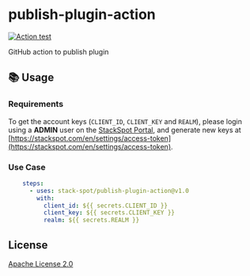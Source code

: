 # publish-plugin-action

[![Action test](https://github.com/stack-spot/publish-plugin-action/actions/workflows/action-test.yml/badge.svg)](https://github.com/stack-spot/publish-plugin-action/actions/workflows/action-test.yml)

GitHub action to publish plugin

## 📚 Usage

### Requirements

To get the account keys (`CLIENT_ID`, `CLIENT_KEY` and `REALM`), please login using a **ADMIN** user on the [StackSpot Portal](https://stackspot.com), and generate new keys at [https://stackspot.com/en/settings/access-token](https://stackspot.com/en/settings/access-token).

### Use Case

```yaml
    steps:
      - uses: stack-spot/publish-plugin-action@v1.0
        with:
          client_id: ${{ secrets.CLIENT_ID }}
          client_key: ${{ secrets.CLIENT_KEY }}
          realm: ${{ secrets.REALM }}

```

## License

[Apache License 2.0](https://github.com/stack-spot/publish-plugin-action/blob/main/LICENSE)
